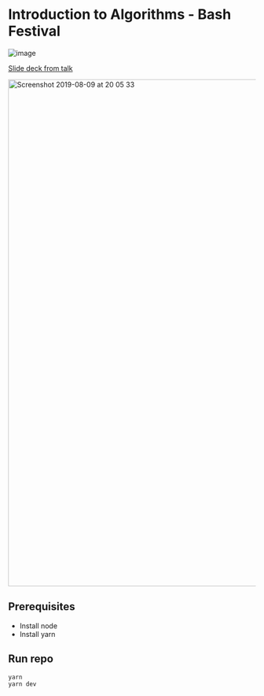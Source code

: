 # Introduction to Algorithms - Bash Festival

![image](https://user-images.githubusercontent.com/1690659/62825346-05ec9e80-bba2-11e9-9482-146741cda98a.png)

[Slide deck from talk](https://docs.google.com/presentation/d/e/2PACX-1vT8K4PaHru6gGIIBtapljCBj73t1f2uz9YiBwtAZ3OK_GzARr4g3dY65dpgBp9CH9aBecMKFtglwfim/pub?start=false&loop=false&delayms=3000)

<a href='https://docs.google.com/presentation/d/e/2PACX-1vT8K4PaHru6gGIIBtapljCBj73t1f2uz9YiBwtAZ3OK_GzARr4g3dY65dpgBp9CH9aBecMKFtglwfim/pub?start=false&loop=false&delayms=3000' target='_blank'><img width="1030" alt="Screenshot 2019-08-09 at 20 05 33" src="https://user-images.githubusercontent.com/1690659/62803010-37516580-bae1-11e9-845d-f4883d873bde.png"></a>


## Prerequisites

- Install node
- Install yarn

## Run repo

    yarn
    yarn dev
